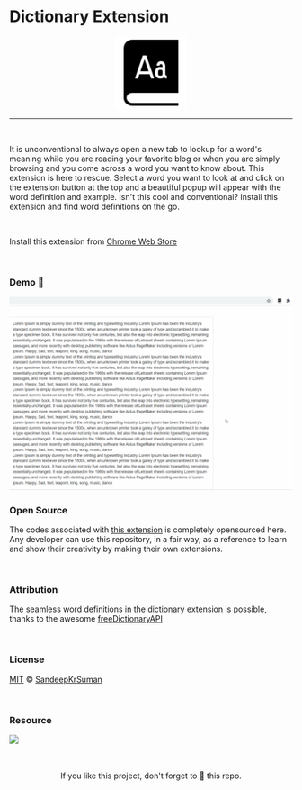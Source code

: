 # Dictionary Extension

<p align="center"><a href="https://chrome.google.com/webstore/detail/dictionary/dlapopclhkmhhkmjhhaloapiiepbbnii"><img src="/assets/icon128.png" /></a></p>

---

<br>

<p>It is unconventional to always open a new tab to lookup for a word's meaning while you are reading your favorite blog or when you are simply browsing and you come across a word you want to know about. This extension is here to rescue. Select a word you want to look at and click on the extension button at the top and a beautiful popup will appear with the word definition and example. Isn't this cool and conventional? Install this extension and find word definitions on the go.</p>
  
<br>
  
Install this extension from [Chrome Web Store](https://chrome.google.com/webstore/detail/dictionary/dlapopclhkmhhkmjhhaloapiiepbbnii)  
  
<br>

### Demo 🎥

![](/assets/demo.gif)

### Open Source

The codes associated with [this extension](https://chrome.google.com/webstore/detail/dictionary/dlapopclhkmhhkmjhhaloapiiepbbnii) is completely opensourced here. Any developer can use this repository, in a fair way, as a reference to learn and show their creativity by making their own extensions.

<br>

### Attribution

The seamless word definitions in the dictionary extension is possible, thanks to the awesome [freeDictionaryAPI](https://github.com/meetDeveloper/freeDictionaryAPI)

<br>

### License

[MIT](LICENSE) © [SandeepKrSuman](https://github.com/SandeepKrSuman)

<br>

### Resource

[![](https://img.shields.io/badge/-Chrome%20Extensions-64C9CF?style=for-the-badge)](https://github.com/SandeepKrSuman/chrome-extensions)

<br>

<p align="center">If you like this project, don't forget to 🌟 this repo.</p>
